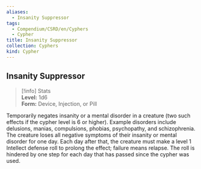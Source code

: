 ```yaml
---
aliases:
  - Insanity Suppressor
tags:
  - Compendium/CSRD/en/Cyphers
  - Cypher
title: Insanity Suppressor
collection: Cyphers
kind: Cypher
---
```

## Insanity Suppressor  
>[!info] Stats  
> **Level:** 1d6  
> **Form:** Device, Injection, or Pill
  
Temporarily negates insanity or a mental disorder in a creature (two such effects if the cypher level is 6 or higher). Example disorders include delusions, manias, compulsions, phobias, psychopathy, and schizophrenia. The creature loses all negative symptoms of their insanity or mental disorder for one day. Each day after that, the creature must make a level 1 Intellect defense roll to prolong the effect; failure means relapse. The roll is hindered by one step for each day that has passed since the cypher was used.